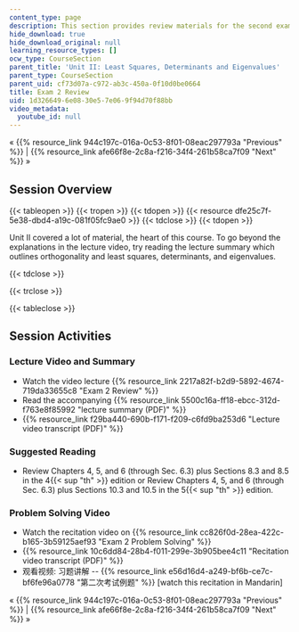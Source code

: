 ```yaml
---
content_type: page
description: This section provides review materials for the second exam of the course.
hide_download: true
hide_download_original: null
learning_resource_types: []
ocw_type: CourseSection
parent_title: 'Unit II: Least Squares, Determinants and Eigenvalues'
parent_type: CourseSection
parent_uid: cf73d07a-c972-ab3c-450a-0f10d0be0664
title: Exam 2 Review
uid: 1d326649-6e08-30e5-7e06-9f94d70f88bb
video_metadata:
  youtube_id: null
---
```


« {{% resource_link 944c197c-016a-0c53-8f01-08eac297793a "Previous" %}} | {{% resource_link afe66f8e-2c8a-f216-34f4-261b58ca7f09 "Next" %}} »

Session Overview
----------------

{{< tableopen >}}
{{< tropen >}}
{{< tdopen >}}
{{< resource dfe25c7f-5e38-dbd4-a19c-081f05fc9ae0 >}}
{{< tdclose >}}
{{< tdopen >}}


Unit II covered a lot of material, the heart of this course. To go beyond the explanations in the lecture video, try reading the lecture summary which outlines orthogonality and least squares, determinants, and eigenvalues.


{{< tdclose >}}

{{< trclose >}}

{{< tableclose >}}

Session Activities
------------------

### Lecture Video and Summary

*   Watch the video lecture {{% resource_link 2217a82f-b2d9-5892-4674-719da33655c8 "Exam 2 Review" %}}
*   Read the accompanying {{% resource_link 5500c16a-ff18-ebcc-312d-f763e8f85992 "lecture summary (PDF)" %}}
*   {{% resource_link f29ba440-690b-f171-f209-c6fd9ba253d6 "Lecture video transcript (PDF)" %}}

### Suggested Reading

*   Review Chapters 4, 5, and 6 (through Sec. 6.3) plus Sections 8.3 and 8.5 in the 4{{< sup "th" >}} edition or Review Chapters 4, 5, and 6 (through Sec. 6.3) plus Sections 10.3 and 10.5 in the 5{{< sup "th" >}} edition.

### Problem Solving Video

*   Watch the recitation video on {{% resource_link cc826f0d-28ea-422c-b165-3b59125aef93 "Exam 2 Problem Solving" %}}
*   {{% resource_link 10c6dd84-28b4-f011-299e-3b905bee4c11 "Recitation video transcript (PDF)" %}}
*   观看视频: 习题讲解 -- {{% resource_link e56d16d4-a249-bf6b-ce7c-bf6fe96a0778 "第二次考试例题" %}} \[watch this recitation in Mandarin\]

« {{% resource_link 944c197c-016a-0c53-8f01-08eac297793a "Previous" %}} | {{% resource_link afe66f8e-2c8a-f216-34f4-261b58ca7f09 "Next" %}} »